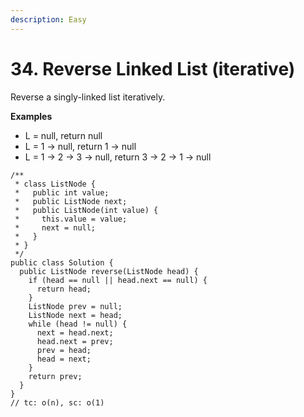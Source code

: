 ```yaml
---
description: Easy
---
```


# 34. Reverse Linked List \(iterative\)

Reverse a singly-linked list iteratively.

**Examples**

* L = null, return null
* L = 1 -&gt; null, return 1 -&gt; null
* L = 1 -&gt; 2 -&gt; 3 -&gt; null, return 3 -&gt; 2 -&gt; 1 -&gt; null

```text
/**
 * class ListNode {
 *   public int value;
 *   public ListNode next;
 *   public ListNode(int value) {
 *     this.value = value;
 *     next = null;
 *   }
 * }
 */
public class Solution {
  public ListNode reverse(ListNode head) {
    if (head == null || head.next == null) {
      return head;
    }
    ListNode prev = null;
    ListNode next = head;
    while (head != null) {
      next = head.next;
      head.next = prev;
      prev = head;
      head = next;
    }
    return prev;
  }
}
// tc: o(n), sc: o(1)
```

